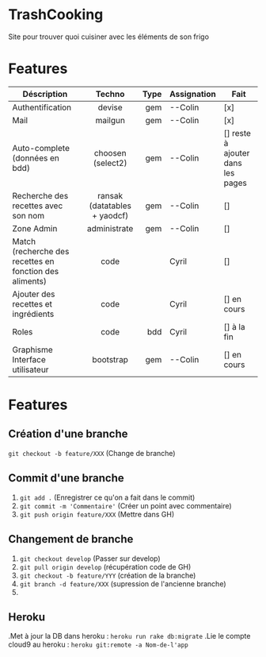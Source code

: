 # TrashCooking
Site pour trouver quoi cuisiner avec les éléments de son frigo
# Features
|  Déscription                          | Techno        | Type  | Assignation |Fait |
| ---------------------------------     |:-------------:| -----:| ----------- | --- |
| Authentification                      | devise        | gem   |   --Colin   |[x]  |
| Mail                                  | mailgun       | gem   |   --Colin   |[x]  |
| Auto-complete (données en bdd)        | choosen (select2)      | gem   |   --Colin   |[] reste à ajouter dans les pages   |
| Recherche des recettes avec son nom   | ransak (datatables + yaodcf)        | gem   |   --Colin   |[]
| Zone Admin                            | administrate  | gem   |   --Colin     |[]   ||
| Match (recherche des recettes en fonction des aliments) | code | |  Cyril |[]   |
| Ajouter des recettes et ingrédients   | code          |       |   Cyril     |[] en cours  | 
| Roles                                 | code          | bdd   |   Cyril     |[] à la fin  |
| Graphisme Interface utilisateur       | bootstrap     | gem   |   --Colin   |[] en cours  |

# Features

## Création d'une branche
`git checkout -b feature/XXX`    (Change de branche)


## Commit d'une branche
1. `git add .`                       (Enregistrer ce qu'on a fait dans le commit)
2. `git commit -m 'Commentaire'`     (Créer un point avec commentaire)
3. `git push origin feature/XXX`     (Mettre dans GH)


## Changement de branche

1. `git checkout develop`         (Passer sur develop)
2. `git pull origin develop`      (récupération code de GH)
3. `git checkout -b feature/YYY`  (création de la branche)
4. `git branch -d feature/XXX`    (supression de l'ancienne branche)
5.

## Heroku

.Met à jour la DB dans heroku : `heroku run rake db:migrate`
.Lie le compte cloud9 au heroku : `heroku git:remote -a Nom-de-l'app`